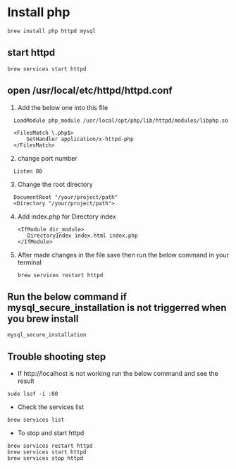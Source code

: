 # Install php 
  ```brew install php httpd mysql```

## start httpd

  ```brew services start httpd```

## open /usr/local/etc/httpd/httpd.conf
 1. Add the below one into this file
    
``` 
  LoadModule php_module /usr/local/opt/php/lib/httpd/modules/libphp.so
  
  <FilesMatch \.php$>
      SetHandler application/x-httpd-php
  </FilesMatch>

 ```
2. change port number
   
  ``` 
    Listen 80
  ```

3. Change the root directory 

```
  DocumentRoot "/your/project/path"
  <Directory "/your/project/path">

```
4. Add index.php for Directory index

   ```
   <IfModule dir_module>
      DirectoryIndex index.html index.php
   </IfModule>
   ```
5. After made changes in the file save then run the below command in your terminal
   
   ``` brew services restart httpd ```


## Run the below command if mysql_secure_installation is not triggerred when you brew install 

  ``` mysql_secure_installation ```

## Trouble shooting step 
  * If http://localhost is not working run the below command and see the result
    
  ``` sudo lsof -i :80 ```
  
 * Check the services list
   
  ``` brew services list ```
  
 * To stop and start httpd
   
  ``` 
  brew services restart httpd
  brew services start httpd
  brew services stop httpd
 ```

  



